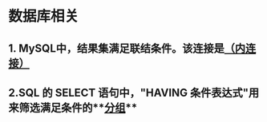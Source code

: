 # 数据库相关

## 1. MySQL中，结果集满足联结条件。该连接是<u>**（内连接）**</u>

## 2.SQL 的 SELECT 语句中，"HAVING 条件表达式"用来筛选满足条件的**<u>分组</u>**

